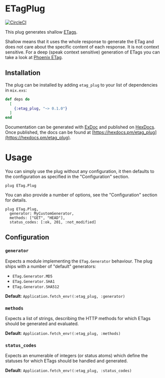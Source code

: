 # ETagPlug

[![CircleCI](https://circleci.com/gh/Zeeker/etag_plug.svg?style=svg)](https://circleci.com/gh/Zeeker/etag_plug)

This plug generates shallow [ETags](https://developer.mozilla.org/en-US/docs/Web/HTTP/Headers/ETag).

Shallow means that it uses the whole response to generate the ETag and does not care about the specific content of each response. It is not context sensitive. For a deep (speak context sensitive) generation of ETags you can take a look at [Phoenix ETag](https://github.com/michalmuskala/phoenix_etag).

## Installation

The plug can be installed by adding `etag_plug` to your list of dependencies in `mix.exs`:

```elixir
def deps do
  [
    {:etag_plug, "~> 0.1.0"}
  ]
end
```

Documentation can be generated with [ExDoc](https://github.com/elixir-lang/ex_doc) and published on [HexDocs](https://hexdocs.pm). Once published, the docs can be found at [https://hexdocs.pm/etag_plug](https://hexdocs.pm/etag_plug).

# Usage

You can simply use the plug without any configuration, it then defaults to the configuration as specified in the "Configuration" section.

    plug ETag.Plug

You can also provide a number of options, see the "Configuration" section for details.

    plug ETag.Plug,
      generator: MyCustomGenerator,
      methods: ["GET", "HEAD"],
      status_codes: [:ok, 201, :not_modified]

## Configuration
### `generator`

Expects a module implementing the `ETag.Generator` behaviour. The plug ships with a number of "default" generators:

- `ETag.Generator.MD5`
- `ETag.Generator.SHA1`
- `ETag.Generator.SHA512`

__Default__: `Application.fetch_env!(:etag_plug, :generator)`

### `methods`

Expects a list of strings, describing the HTTP methods for which ETags should be generated and evaluated.

__Default__: `Application.fetch_env!(:etag_plug, :methods)`

### `status_codes`

Expects an enumerable of integers (or status atoms) which define the statuses for which ETags should be handled and generated.

__Default__: `Application.fetch_env!(:etag_plug, :status_codes)`